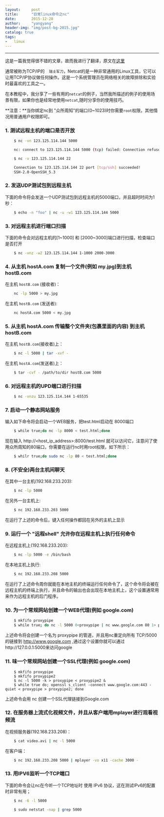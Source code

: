 ```yaml
---
layout:     post
title:      "日常linux命令之nc"
date:       2015-12-28
author:     "yangyang"
header-img: "img/post-bg-2015.jpg"
catalog: true
tags:
-   linux
---
```


******

这是一篇我觉得很不错的文章，故而我进行了翻译，原文在[这里](http://xmodulo.com/useful-netcat-examples-linux.html)

<!-- more -->

通常被称为TCP/IP的　`瑞士军刀`，Netcat的是一种非常通用的Linux工具，它可以让用TCP/IP协议做任何操作。这是一个系统管理员在网络相关的故障排除和实验时最喜欢的工具之一。

在本教程中，我分享了一些有用的`netcat`的例子，当然我所描述的例子的使用场景有限，如果你也是经常地使用`netcat`,随时分享你的使用技巧。

**注意：**当你绑定nc到 "众所周知"的端口(0~1023)时你需要`root`权限，其他情况用普通用户权限即可。


### 1. 测试远程主机的端口是否开放

```sh
	$ nc -vn 123.125.114.144 5000

	nc: connect to 123.125.114.144 5000 (tcp) failed: Connection refused
```

```sh
	$ nc -v 123.125.114.144 22

	Connection to 123.125.114.144 22 port [tcp/ssh] succeeded!
	SSH-2.0-OpenSSH_5.3
```

### 2. 发送UDP测试包到远程主机

下面的命令将会发送一个UDP测试包到远程主机的5000端口，并且超时时间为1秒：

```sh
	$ echo -n "foo" | nc -u -w1 123.125.114.144 5000
```

### 3. 对远程主机进行端口扫描

下面的命令会对远程主机的[1~1000] 和 [2000~3000]端口进行扫描，检查端口是否打开

```sh
	$ nc -vnz -w2 123.125.114.144 1-1000 2000-3000
```

### 4. 从主机 hostA.com 复制一个文件(例如 my.jpg)到主机 hostB.com

在主机 `hostB.com` (接收者)：

```sh
	nc -lp 5000 > my.jpg
```

在主机 `hostB.com` (发送者):

```sh
	nc hostA.com 5000 < my.jpg
```

### 5. 从主机 hostA.com 传输整个文件夹(包裹里面的内容) 到主机 hostB.com

在主机 `hostB.com`(接收者)上：

```sh
	$ nc -l 5000 | tar -xvf -
```

在主机 `hostA.com`(发送者)上：

```sh
	$ tar -cvf - /path/to/dir hostB.com 5000
```

### 6. 对远程主机的UPD端口进行扫描

```sh
	$ nc -vnzu 123.125.114.144 1-65535
```

### 7. 启动一个静态网站服务

输入如下命令将会启动一个WEB服务，把test.html启动在 8000端口

```sh
	$ while true;do nc -lp 8000 < test.html;done
```

现在输入 http://<host_ip_address>:8000/test.html 就可以访问它，注意问了使用众所周知的80端口，你需要在运行nc时用root权限，如下所示：

```sh
	$ whilr true;do sudo nc -lp 80 < test.html;done
```

### 8. (不安全)两台主机间聊天

在其中一台主机(192.168.233.203):

```sh
	$ nc -lp 5000
```

在另外一台主机上:

```sh
	$ nc 192.168.233.203 5000
```

在运行了上述的命令后，键入任何操作都回在另外的主机上显示

### 9. 运行一个 "远程shell" 允许你在远程主机上执行任何命令

在远程主机上(192.168.233.203):

```sh
	$ nc -lp 5000 -e /bin/bash
```

在本地主机上执行:

```sh
	$ nc 192.168.233.208 5000
```

在运行了上述命令周你就能在本地主机的终端运行任何命令了，这个命令将会被在远程主机的终端上执行，并且命令的输出也会出现在本地主机上，这个设置通常用来作为远程主机的后门程序。

### 10. 为一个常规网站创建一个WEB代理(例如 google.com)

```sh
	$ mkfifo proxypipe
	$ while true; do nc -l 5000 0<proxypipe | nc www.google.com 80 1> proxypipe; done
```

上述命令将会创建一个名为 proxypipe 的管道，并且用nc重定向所有 TCP/5000 的链接到 http://www.google.com ,通过这个设置你就可以通过http://127.0.0.1:5000来访问google


### 11. 味一个常规网站创建一个SSL代理(例如 google.com)

```
	$ mkfifo proxypipe
	$ mkfifo proxypipe2
	$ nc -l 5000 -k > proxypipe < proxypipe2 &
	$ while true do; openssl s_client -connect www.google.com:443 -quiet < proxypipe > proxypipe2; done
```

上述命令会用 nc 创建一个SSL代理链接到Google.com

### 12. 在服务器上流式化视频文件，并且从客户端用mplayer进行观看视频流

在视频服务器(192.168.233.208)：

```sh
	$ cat video.avi | nc -l 5000
```

在客户端：

```sh
	$ nc 192.168.233.208 5000 | mplayer -vo x11 -cache 3000 -
```

### 13. 用IPV6监听一个TCP端口

下面的命令会让nc在今听一个TCP地址时 使用 IPv6 协议，这在测试IPv6的配置时非常有用；


```sh
	$ nc -6 -l 5000
```

```sh
	$ sudo netstat -nap | grep 5000
```

